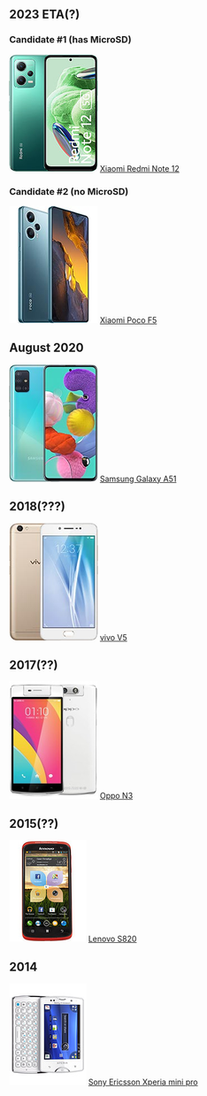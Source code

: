 ## 2023 ETA(?)
### Candidate #1 (has MicroSD)
![](Pasted%20image%2020230608193526.png)
[Xiaomi Redmi Note 12](https://www.gsmarena.com/xiaomi_redmi_note_12-12063.php)

### Candidate #2 (no MicroSD)
![](Pasted%20image%2020230608193324.png)
[Xiaomi Poco F5](https://www.gsmarena.com/xiaomi_poco_f5-12258.php)


## August 2020
![](Pasted%20image%2020230608193547.png)
[Samsung Galaxy A51](https://www.gsmarena.com/samsung_galaxy_a51-9963.php)


## 2018(???)
![](Pasted%20image%2020230608193622.png)
[vivo V5](https://www.gsmarena.com/vivo_v5-8430.php)


## 2017(??)
![](Pasted%20image%2020230608193659.png)
[Oppo N3](https://www.gsmarena.com/oppo_n3-6752.php)


## 2015(??)
![](Pasted%20image%2020230608193646.png)
[Lenovo S820](https://www.gsmarena.com/lenovo_s820-5486.php)


## 2014
![](Pasted%20image%2020230608193735.png)
[Sony Ericsson Xperia mini pro](https://www.gsmarena.com/sony_ericsson_xperia_mini_pro-3713.php)
